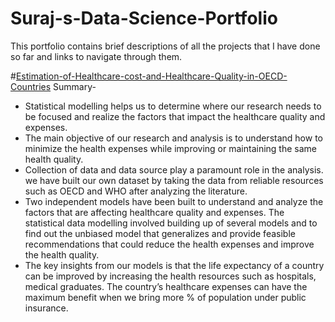 # Suraj-s-Data-Science-Portfolio
This portfolio contains brief descriptions of all the projects that I have done so far and links to navigate through them. 

#[Estimation-of-Healthcare-cost-and-Healthcare-Quality-in-OECD-Countries](https://github.com/ARGULASAISURAJ/Estimation-of-Healthcare-cost-and-Healthcare-Quality-in-OECD-Countries)
Summary-
* Statistical modelling helps us to determine where our research needs to be focused and realize the factors that impact the healthcare quality and expenses. 
* The main objective of our research and analysis is to understand how to minimize the health expenses while improving or maintaining the same health quality. 
* Collection of data and data source play a paramount role in the analysis. we have built our own dataset by taking the data from reliable resources such as OECD and WHO after analyzing the literature. 
* Two independent models have been built to understand and analyze the factors that are affecting healthcare quality and expenses. The statistical data modelling involved building up of several models and to find out the unbiased model that generalizes and provide feasible recommendations that could reduce the health expenses and improve the health quality. 
* The key insights from our models is that the life expectancy of a country can be improved by increasing the health resources such as hospitals, medical graduates. The country’s healthcare expenses can have the maximum benefit when we bring more % of population under public insurance. 
